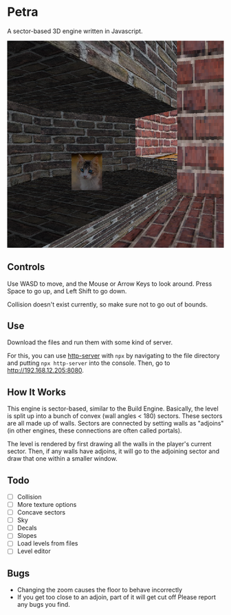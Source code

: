 # Petra
A sector-based 3D engine written in Javascript.

![screenshot](./img/screenshot.png)


## Controls
Use WASD to move, and the Mouse or Arrow Keys to look around. Press Space to go up, and Left Shift to go down.

Collision doesn't exist currently, so make sure not to go out of bounds.
## Use
Download the files and run them with some kind of server. 

For this, you can use [http-server](https://github.com/http-party/http-server) with ```npx``` by navigating to the file directory and putting ```npx http-server``` into the console. Then, go to http://192.168.12.205:8080.

## How It Works
This engine is sector-based, similar to the Build Engine. Basically, the level is split up into a bunch of convex (wall angles < 180) sectors. These sectors are all made up of walls. Sectors are connected by setting walls as "adjoins" (in other engines, these connections are often called portals).

The level is rendered by first drawing all the walls in the player's current sector. 
Then, if any walls have adjoins, it will go to the adjoining sector and draw that one within a smaller window.
## Todo
- [ ] Collision
- [ ] More texture options
- [ ] Concave sectors
- [ ] Sky
- [ ] Decals
- [ ] Slopes
-  [ ] Load levels from files
-  [ ] Level editor

## Bugs
- Changing the zoom causes the floor to behave incorrectly
- If you get too close to an adjoin, part of it will get cut off
Please report any bugs you find.